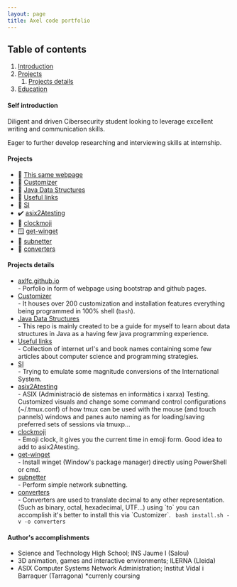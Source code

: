 ```yaml
---
layout: page
title: Axel code portfolio
---
```


## Table of contents
1. [Introduction](#introduction)
2. [Projects](#projects)
    1. [Projects details](#projectsdetails)
3. [Education](#education)

#### Self introduction <a name="introduction"></a>
Diligent and driven Cibersecurity student looking to leverage excellent writing and communication skills. 

Eager to further develop researching and interviewing skills at internship.

#### Projects <a name="projects"></a>

-   🚧  [This same webpage](#GithubWebpage)
-   🚧  [Customizer](#Customizer)
-   🚧  [Java Data Structures](#JavaDataStructures)
-   🚧  [Useful links](#UsefulLinks)
-   🚧  [SI](#SI)
-   ✔️  [asix2Atesting](#asix2Atesting)
-   🐧  [clockmoji](#Clockmoji)
-   🪟  [get-winget](#GetWinget)
-   🐍  [subnetter](#Subnetter)
-   🐍  [converters](#Converters)

#### Projects details <a name="projectsdetails"></a>
<ul>
<li><a href="https://github.com/Axlfc/axlfc.github.io" target="_blank" name="GithubWebpage">axlfc.github.io</a></li>
  - Porfolio in form of webpage using bootstrap and github pages.
<li><a href="https://github.com/AleixMT/Linux-Auto-Customizer" target="_blank" name="Customizer">Customizer</a></li>
  - It houses over 200 customization and installation features everything being programmed in 100% shell (<code>bash</code>).
<li><a href="https://github.com/Axlfc/JavaDataStructures" target="_blank" name="JavaDataStructures">Java Data Structures</a></li>
  - This repo is mainly created to be a guide for myself to learn about data structures in Java as a having few java programming experience.
<li><a href="https://github.com/Axlfc/useful-links" target="_blank" name="UsefulLinks">Useful links</a></li>
  - Collection of internet url's and book names containing some few articles about computer science and programming strategies.
<li><a href="https://github.com/Axlfc/SI" target="_blank" name="SI">SI</a></li>
  - Trying to emulate some magnitude conversions of the International System.
<li><a href="https://gitlab.com/Axlfc/asix2Atesting" target="_blank" name="asix2Atesting">asix2Atesting</a></li>
  - ASIX (Administració de sistemas en informàtics i xarxa) Testing. Customized visuals and change some command control configurations (~/.tmux.conf) of how tmux can be used with the mouse (and touch pannels) windows and panes auto naming as for loading/saving preferred sets of sessions via tmuxp...
<li><a href="https://gitlab.com/Axlfc/clockmoji" target="_blank" name="Clockmoji">clockmoji</a></li>
  - Emoji clock, it gives you the current time in emoji form. Good idea to add to asix2Atesting.
<li><a href="https://github.com/Axlfc/get-winget" target="_blank" name="GetWinget">get-winget</a></li>
  - Install winget (Window's package manager) directly using PowerShell or cmd.
<li><a href="https://github.com/Axlfc/subnetter" target="_blank" name="Subnetter">subnetter</a></li>
  - Perform simple network subnetting.
<li><a href="https://github.com/Axlfc/converters" target="_blank" name="Converters">converters</a></li>
  - Converters are used to translate decimal to any other representation. (Such as binary, octal, hexadecimal, UTF...) using `to` you can accomplish it's better to install this via `Customizer`. <code> bash install.sh -v -o converters</code>
</ul>

#### Author's accomplishments <a name="education"></a>

- Science and Technology High School; INS Jaume I (Salou)
- 3D animation, games and interactive environments; ILERNA (Lleida) 
- ASIX Computer Systems Network Administration; Institut Vidal i Barraquer (Tarragona) *currenly coursing
